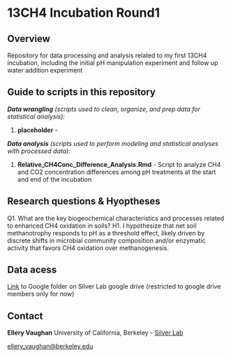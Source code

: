 # 13CH4 Incubation Round1

## Overview
Repository for data processing and analysis related to my first 13CH4 incubation, including the initial pH manipulation experiment and follow up water addition experiment

## Guide to scripts in this repository

***Data wrangling*** *(scripts used to clean, organize, and prep data for statistical analysis):* 

1. **placeholder** - 

***Data analysis*** *(scripts used to perform modeling and statistical analyses with processed data):* 

1. **Relative_CH4Conc_Difference_Analysis.Rmd** - Script to analyze CH4 and CO2 concentration differences among pH treatments at the start and end of the incubation 

## Research questions & Hyoptheses
Q1. What are the key biogeochemical characteristics and processes related to enhanced CH4 oxidation in soils? 
H1. I hypothesize that net soil methanotrophy responds to pH as a threshold effect, likely driven by discrete shifts in microbial community composition and/or enzymatic activity that favors CH4 oxidation over methanogenesis. 

## Data acess 
[Link](https://drive.google.com/drive/folders/1xczyxfxfEuEtKUs-zNZeastZYyw1yNLC?usp=sharing) to Google folder on Silver Lab google drive (restricted to google drive members only for now)

## Contact 
**Ellery Vaughan**
University of California, Berkeley - [Silver Lab](https://nature.berkeley.edu/silverlab/?department=current) 

ellery_vaughan@berkeley.edu
